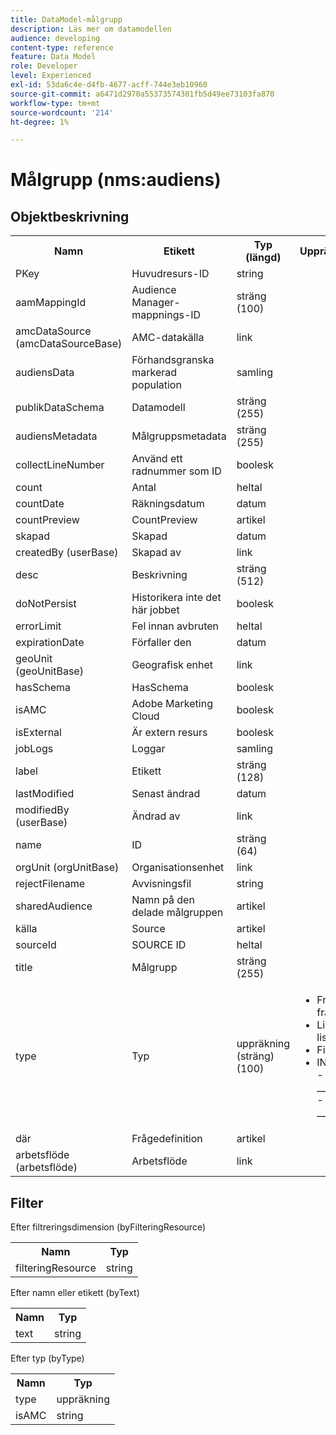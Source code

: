 ```yaml
---
title: DataModel-målgrupp
description: Läs mer om datamodellen
audience: developing
content-type: reference
feature: Data Model
role: Developer
level: Experienced
exl-id: 53da6c4e-d4fb-4677-acff-744e3eb10960
source-git-commit: a6471d2970a55373574301fb5d49ee73103fa870
workflow-type: tm+mt
source-wordcount: '214'
ht-degree: 1%

---
```


# Målgrupp (nms:audiens)

## Objektbeskrivning

<table>
               <tr>
                  <th>Namn</th>
                  <th>Etikett</th>
                  <th>Typ (längd)</th>
                  <th>Uppräkningsvärden</th>
               </tr>
               <tr>
                  <td>PKey</td>
                  <td>Huvudresurs-ID</td>
                  <td>string </td>
                  <td> </td>
               </tr>
               <tr>
                  <td>aamMappingId</td>
                  <td>Audience Manager-mappnings-ID</td>
                  <td>sträng (100)</td>
                  <td> </td>
               </tr>
               <tr>
                  <td>amcDataSource (amcDataSourceBase)</td>
                  <td>AMC-datakälla</td>
                  <td>link </td>
                  <td> </td>
               </tr>
               <tr>
                  <td>audiensData</td>
                  <td>Förhandsgranska markerad population</td>
                  <td>samling </td>
                  <td> </td>
               </tr>
               <tr>
                  <td>publikDataSchema</td>
                  <td>Datamodell</td>
                  <td>sträng (255)</td>
                  <td> </td>
               </tr>
               <tr>
                  <td>audiensMetadata</td>
                  <td>Målgruppsmetadata</td>
                  <td>sträng (255)</td>
                  <td> </td>
               </tr>
               <tr>
                  <td>collectLineNumber</td>
                  <td>Använd ett radnummer som ID</td>
                  <td>boolesk </td>
                  <td> </td>
               </tr>
               <tr>
                  <td>count</td>
                  <td>Antal</td>
                  <td>heltal </td>
                  <td> </td>
               </tr>
               <tr>
                  <td>countDate</td>
                  <td>Räkningsdatum</td>
                  <td>datum </td>
                  <td> </td>
               </tr>
               <tr>
                  <td>countPreview</td>
                  <td>CountPreview</td>
                  <td>artikel </td>
                  <td> </td>
               </tr>
               <tr>
                  <td>skapad</td>
                  <td>Skapad</td>
                  <td>datum </td>
                  <td> </td>
               </tr>
               <tr>
                  <td>createdBy (userBase)</td>
                  <td>Skapad av</td>
                  <td>link </td>
                  <td> </td>
               </tr>
               <tr>
                  <td>desc</td>
                  <td>Beskrivning</td>
                  <td>sträng (512)</td>
                  <td> </td>
               </tr>
               <tr>
                  <td>doNotPersist</td>
                  <td>Historikera inte det här jobbet</td>
                  <td>boolesk </td>
                  <td> </td>
               </tr>
               <tr>
                  <td>errorLimit</td>
                  <td>Fel innan avbruten</td>
                  <td>heltal </td>
                  <td> </td>
               </tr>
               <tr>
                  <td>expirationDate</td>
                  <td>Förfaller den</td>
                  <td>datum </td>
                  <td> </td>
               </tr>
               <tr>
                  <td>geoUnit (geoUnitBase)</td>
                  <td>Geografisk enhet</td>
                  <td>link </td>
                  <td> </td>
               </tr>
               <tr>
                  <td>hasSchema</td>
                  <td>HasSchema</td>
                  <td>boolesk </td>
                  <td> </td>
               </tr>
               <tr>
                  <td>isAMC</td>
                  <td>Adobe Marketing Cloud</td>
                  <td>boolesk </td>
                  <td> </td>
               </tr>
               <tr>
                  <td>isExternal</td>
                  <td>Är extern resurs</td>
                  <td>boolesk </td>
                  <td> </td>
               </tr>
               <tr>
                  <td>jobLogs</td>
                  <td>Loggar</td>
                  <td>samling </td>
                  <td> </td>
               </tr>
               <tr>
                  <td>label</td>
                  <td>Etikett</td>
                  <td>sträng (128)</td>
                  <td> </td>
               </tr>
               <tr>
                  <td>lastModified</td>
                  <td>Senast ändrad</td>
                  <td>datum </td>
                  <td> </td>
               </tr>
               <tr>
                  <td>modifiedBy (userBase)</td>
                  <td>Ändrad av</td>
                  <td>link </td>
                  <td> </td>
               </tr>
               <tr>
                  <td>name</td>
                  <td>ID</td>
                  <td>sträng (64)</td>
                  <td> </td>
               </tr>
               <tr>
                  <td>orgUnit (orgUnitBase)</td>
                  <td>Organisationsenhet</td>
                  <td>link </td>
                  <td> </td>
               </tr>
               <tr>
                  <td>rejectFilename</td>
                  <td>Avvisningsfil</td>
                  <td>string </td>
                  <td> </td>
               </tr>
               <tr>
                  <td>sharedAudience</td>
                  <td>Namn på den delade målgruppen</td>
                  <td>artikel </td>
                  <td> </td>
               </tr>
               <tr>
                  <td>källa</td>
                  <td>Source</td>
                  <td>artikel </td>
                  <td> </td>
               </tr>
               <tr>
                  <td>sourceId</td>
                  <td>SOURCE ID</td>
                  <td>heltal </td>
                  <td> </td>
               </tr>
               <tr>
                  <td>title</td>
                  <td>Målgrupp</td>
                  <td>sträng (255)</td>
                  <td> </td>
               </tr>
               <tr>
                  <td>type</td>
                  <td>Typ</td>
                  <td>uppräkning (sträng) (100)</td>
                  <td>
                     <ul>
                        <li>Fråga - fråga - fråga</li>
                        <li>Lista - lista - lista</li>
                        <li>Fil - fil - fil</li>
                        <li>INVALID VALUE - __Invalid_value__ - __Invalid_value__</li>
                     </ul>
                  </td>
               </tr>
               <tr>
                  <td>där</td>
                  <td>Frågedefinition</td>
                  <td>artikel </td>
                  <td> </td>
               </tr>
               <tr>
                  <td>arbetsflöde (arbetsflöde)</td>
                  <td>Arbetsflöde</td>
                  <td>link </td>
                  <td> </td>
               </tr>
            </table>

## Filter

Efter filtreringsdimension (byFilteringResource)

<table>
    <tr>
    <th>Namn</th>
    <th>Typ</th>
    </tr>
    <tr>
    <td>filteringResource</td>
    <td>string</td>
    </tr>
</table>

Efter namn eller etikett (byText)

<table>
    <tr>
    <th>Namn</th>
    <th>Typ</th>
    </tr>
    <tr>
    <td>text</td>
    <td>string</td>
    </tr>
</table>

Efter typ (byType)

<table>
    <tr>
    <th>Namn</th>
    <th>Typ</th>
    </tr>
    <tr>
    <td>type</td>
    <td>uppräkning</td>
    </tr>
    <tr>
    <td>isAMC</td>
    <td>string</td>
    </tr>
</table>
